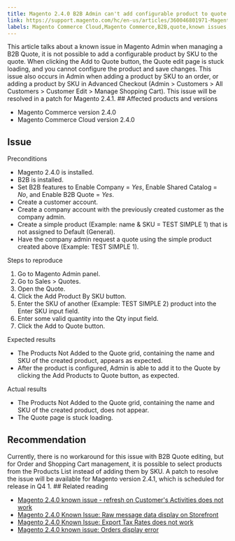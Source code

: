 ```yaml
---
title: Magento 2.4.0 B2B Admin can't add configurable product to quote
link: https://support.magento.com/hc/en-us/articles/360046801971-Magento-2-4-0-B2B-Admin-can-t-add-configurable-product-to-quote
labels: Magento Commerce Cloud,Magento Commerce,B2B,quote,known issues,products,SKU,2.4.0,shopping cart,add product
---
```


This article talks about a known issue in Magento Admin when managing a B2B Quote, it is not possible to add a configurable product by SKU to the quote. When clicking the Add to Quote button, the Quote edit page is stuck loading, and you cannot configure the product and save changes. This issue also occurs in Admin when adding a product by SKU to an order, or adding a product by SKU in Advanced Checkout (Admin > Customers > All Customers > Customer Edit > Manage Shopping Cart). This issue will be resolved in a patch for Magento 2.4.1. ## Affected products and versions

* Magento Commerce version 2.4.0
* Magento Commerce Cloud version 2.4.0

## Issue

Preconditions

* Magento 2.4.0 is installed.
* B2B is installed. 
* Set B2B features to Enable Company = _Yes_, Enable Shared Catalog = _No_, and Enable B2B Quote = _Yes_. 
* Create a customer account. 
* Create a company account with the previously created customer as the company admin. 
* Create a simple product (Example: name &amp; SKU = TEST SIMPLE 1) that is not assigned to Default (General). 
* Have the company admin request a quote using the simple product created above (Example: TEST SIMPLE 1). 

Steps to reproduce

1. Go to Magento Admin panel. 
1. Go to Sales > Quotes. 
1. Open the Quote. 
1. Click the Add Product By SKU button.
1. Enter the SKU of another (Example: TEST SIMPLE 2) product into the Enter SKU input field. 
1. Enter some valid quantity into the Qty input field.
1. Click the Add to Quote button.

Expected results

* The Products Not Added to the Quote grid, containing the name and SKU of the created product, appears as expected. 
* After the product is configured, Admin is able to add it to the Quote by clicking the Add Products to Quote button, as expected. 

Actual results

* The Products Not Added to the Quote grid, containing the name and SKU of the created product, does not appear. 
* The Quote page is stuck loading. 

## Recommendation

Currently, there is no workaround for this issue with B2B Quote editing, but for Order and Shopping Cart management, it is possible to select products from the Products List instead of adding them by SKU. A patch to resolve the issue will be available for Magento version 2.4.1, which is scheduled for release in Q4 1. ## Related reading

* [Magento 2.4.0 known issue - refresh on Customer's Activities does not work](https://support.magento.com/hc/en-us/articles/360046091332)
* [Magento 2.4.0 Known Issue: Raw message data display on Storefront](https://support.magento.com/hc/en-us/articles/360045804332)
* [Magento 2.4.0 Known Issue: Export Tax Rates does not work](https://support.magento.com/hc/en-us/articles/360045850032)
* [Magento 2.4.0 known issue: Orders display error](https://support.magento.com/hc/en-us/articles/360046802271)